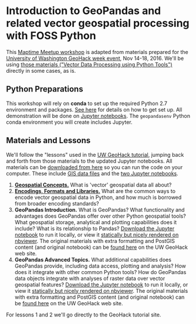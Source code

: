 # Introduction to GeoPandas and related vector geospatial processing with FOSS Python

This [Maptime Meetup workshop](https://www.meetup.com/MaptimeSEA/) is adapted from materials prepared for the [University of Washington GeoHack week event](https://geohackweek.github.io), Nov 14-18, 2016. We'll be using [those materials ("Vector Data Processing using Python Tools")](https://geohackweek.github.io/vector/) directly in some cases, as is.

## Python Preparations

This workshop will rely on **conda** to set up the required Python 2.7 environment and packages. [See here](https://github.com/MaptimeSEA/geopandas-tutorial-maptime/blob/master/geopandas/install-conda.md) for details on how to get set up. All demonstration will be done on [Jupyter notebooks](http://jupyter.org). The `geopandasenv` Python conda environment you will create includes Jupyter.

## Materials and Lessons

We'll follow the "lessons" used in the [UW GeoHack tutorial](https://geohackweek.github.io/vector/), jumping back and forth from those materials to the updated Jupyter notebooks. All materials can be [downloaded from here](https://github.com/MaptimeSEA/geopandas-tutorial-maptime) so you can run the code on your computer. These include [GIS data files](https://github.com/MaptimeSEA/geopandas-tutorial-maptime/tree/master/data) and the [two Jupyter notebooks](https://github.com/MaptimeSEA/geopandas-tutorial-maptime/tree/master/notebooks).

1. [**Geospatial Concepts.**](https://geohackweek.github.io/vector/02-geospatial-concepts/) What is 'vector' geospatial data all about?
2. [**Encodings, Formats and Libraries.**](https://geohackweek.github.io/vector/03-encodings-libraries/) What are the common ways to encode vector geospatial data in Python, and how much is borrowed from broader encoding standards?
3. **GeoPandas Introduction.** What is GeoPandas? What functionality and advantages does GeoPandas offer over other Python geospatial tools? What geospatial storage, analytical and plotting capabilities does it include? What is its relationship to Pandas? [Download the Jupyter notebook](https://github.com/MaptimeSEA/geopandas-tutorial-maptime/blob/master/geopandas/notebooks/geopandas_intro.ipynb) to run it locally, or view it [statically but nicely rendered on nbviewer](http://nbviewer.jupyter.org/github/MaptimeSEA/geopandas-tutorial-maptime/blob/master/notebooks/geopandas_intro.ipynb). The original materials with extra formatting and PostGIS content (and original notebook) can be [found here](https://geohackweek.github.io/vector/04-geopandas-intro/) on the UW GeoHack web site.
4. **GeoPandas Advanced Topics.** What additional capabilities does GeoPandas provide, including data access, plotting and analysis? How does it integrate with other common Python tools? How do GeoPandas data objects integrate with analyses of raster data over vector geospatial features? [Download the Jupyter notebook](https://github.com/MaptimeSEA/geopandas-tutorial-maptime/blob/master/geopandas/notebooks/geopandas_advanced.ipynb) to run it locally, or view it [statically but nicely rendered on nbviewer](http://nbviewer.jupyter.org/github/MaptimeSEA/geopandas-tutorial-maptime/blob/master/notebooks/geopandas_advanced.ipynb). The original materials with extra formatting and PostGIS content (and original notebook) can be [found here](https://geohackweek.github.io/vector/06-geopandas-advanced/) on the UW GeoHack web site.

For lessons 1 and 2 we'll go directly to the GeoHack tutorial site.
